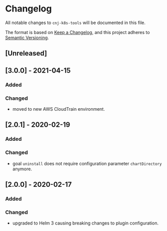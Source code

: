 # Changelog
All notable changes to `cnj-k8s-tools` will be documented in this file.

The format is based on [Keep a Changelog](https://keepachangelog.com/en/1.0.0/),
and this project adheres to [Semantic Versioning](https://semver.org/spec/v2.0.0.html).

## [Unreleased]

## [3.0.0] - 2021-04-15
### Added
### Changed
- moved to new AWS CloudTrain environment.

## [2.0.1] - 2020-02-19
### Added
### Changed
- goal `uninstall` does not require configuration parameter `chartDirectory` anymore.

## [2.0.0] - 2020-02-17
### Added
### Changed
- upgraded to Helm 3 causing breaking changes to plugin configuration.